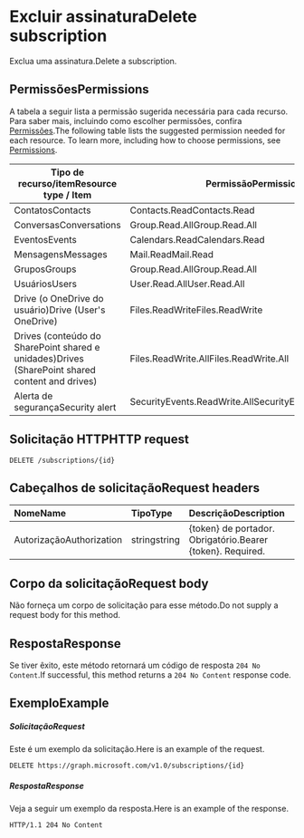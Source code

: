 # <a name="delete-subscription"></a><span data-ttu-id="7e362-101">Excluir assinatura</span><span class="sxs-lookup"><span data-stu-id="7e362-101">Delete subscription</span></span>

<span data-ttu-id="7e362-102">Exclua uma assinatura.</span><span class="sxs-lookup"><span data-stu-id="7e362-102">Delete a subscription.</span></span>

## <a name="permissions"></a><span data-ttu-id="7e362-103">Permissões</span><span class="sxs-lookup"><span data-stu-id="7e362-103">Permissions</span></span>

<span data-ttu-id="7e362-p101">A tabela a seguir lista a permissão sugerida necessária para cada recurso. Para saber mais, incluindo como escolher permissões, confira [Permissões](../../../concepts/permissions_reference.md).</span><span class="sxs-lookup"><span data-stu-id="7e362-p101">The following table lists the suggested permission needed for each resource. To learn more, including how to choose permissions, see [Permissions](../../../concepts/permissions_reference.md).</span></span>

| <span data-ttu-id="7e362-106">Tipo de recurso/item</span><span class="sxs-lookup"><span data-stu-id="7e362-106">Resource type / Item</span></span>        | <span data-ttu-id="7e362-107">Permissão</span><span class="sxs-lookup"><span data-stu-id="7e362-107">Permission</span></span>          |
|-----------------------------|---------------------|
| <span data-ttu-id="7e362-108">Contatos</span><span class="sxs-lookup"><span data-stu-id="7e362-108">Contacts</span></span>                    | <span data-ttu-id="7e362-109">Contacts.Read</span><span class="sxs-lookup"><span data-stu-id="7e362-109">Contacts.Read</span></span>       |
| <span data-ttu-id="7e362-110">Conversas</span><span class="sxs-lookup"><span data-stu-id="7e362-110">Conversations</span></span>               | <span data-ttu-id="7e362-111">Group.Read.All</span><span class="sxs-lookup"><span data-stu-id="7e362-111">Group.Read.All</span></span>      |
| <span data-ttu-id="7e362-112">Eventos</span><span class="sxs-lookup"><span data-stu-id="7e362-112">Events</span></span>                      | <span data-ttu-id="7e362-113">Calendars.Read</span><span class="sxs-lookup"><span data-stu-id="7e362-113">Calendars.Read</span></span>      |
| <span data-ttu-id="7e362-114">Mensagens</span><span class="sxs-lookup"><span data-stu-id="7e362-114">Messages</span></span>                    | <span data-ttu-id="7e362-115">Mail.Read</span><span class="sxs-lookup"><span data-stu-id="7e362-115">Mail.Read</span></span>           |
| <span data-ttu-id="7e362-116">Grupos</span><span class="sxs-lookup"><span data-stu-id="7e362-116">Groups</span></span>                      | <span data-ttu-id="7e362-117">Group.Read.All</span><span class="sxs-lookup"><span data-stu-id="7e362-117">Group.Read.All</span></span>      |
| <span data-ttu-id="7e362-118">Usuários</span><span class="sxs-lookup"><span data-stu-id="7e362-118">Users</span></span>                       | <span data-ttu-id="7e362-119">User.Read.All</span><span class="sxs-lookup"><span data-stu-id="7e362-119">User.Read.All</span></span>       |
| <span data-ttu-id="7e362-120">Drive (o OneDrive do usuário)</span><span class="sxs-lookup"><span data-stu-id="7e362-120">Drive  (User's OneDrive)</span></span>    | <span data-ttu-id="7e362-121">Files.ReadWrite</span><span class="sxs-lookup"><span data-stu-id="7e362-121">Files.ReadWrite</span></span>     |
| <span data-ttu-id="7e362-122">Drives (conteúdo do SharePoint shared e unidades)</span><span class="sxs-lookup"><span data-stu-id="7e362-122">Drives (SharePoint shared content and drives)</span></span> | <span data-ttu-id="7e362-123">Files.ReadWrite.All</span><span class="sxs-lookup"><span data-stu-id="7e362-123">Files.ReadWrite.All</span></span> |
|<span data-ttu-id="7e362-124">Alerta de segurança</span><span class="sxs-lookup"><span data-stu-id="7e362-124">Security alert</span></span>| <span data-ttu-id="7e362-125">SecurityEvents.ReadWrite.All</span><span class="sxs-lookup"><span data-stu-id="7e362-125">SecurityEvents.ReadWrite.All</span></span> |

## <a name="http-request"></a><span data-ttu-id="7e362-126">Solicitação HTTP</span><span class="sxs-lookup"><span data-stu-id="7e362-126">HTTP request</span></span>

<!-- { "blockType": "ignored" } -->

```http
DELETE /subscriptions/{id}
```

## <a name="request-headers"></a><span data-ttu-id="7e362-127">Cabeçalhos de solicitação</span><span class="sxs-lookup"><span data-stu-id="7e362-127">Request headers</span></span>

| <span data-ttu-id="7e362-128">Nome</span><span class="sxs-lookup"><span data-stu-id="7e362-128">Name</span></span>       | <span data-ttu-id="7e362-129">Tipo</span><span class="sxs-lookup"><span data-stu-id="7e362-129">Type</span></span> | <span data-ttu-id="7e362-130">Descrição</span><span class="sxs-lookup"><span data-stu-id="7e362-130">Description</span></span>|
|:-----------|:------|:----------|
| <span data-ttu-id="7e362-131">Autorização</span><span class="sxs-lookup"><span data-stu-id="7e362-131">Authorization</span></span>  | <span data-ttu-id="7e362-132">string</span><span class="sxs-lookup"><span data-stu-id="7e362-132">string</span></span>  | <span data-ttu-id="7e362-p102">{token} de portador. Obrigatório.</span><span class="sxs-lookup"><span data-stu-id="7e362-p102">Bearer {token}. Required.</span></span> |

## <a name="request-body"></a><span data-ttu-id="7e362-135">Corpo da solicitação</span><span class="sxs-lookup"><span data-stu-id="7e362-135">Request body</span></span>

<span data-ttu-id="7e362-136">Não forneça um corpo de solicitação para esse método.</span><span class="sxs-lookup"><span data-stu-id="7e362-136">Do not supply a request body for this method.</span></span>

## <a name="response"></a><span data-ttu-id="7e362-137">Resposta</span><span class="sxs-lookup"><span data-stu-id="7e362-137">Response</span></span>

<span data-ttu-id="7e362-138">Se tiver êxito, este método retornará um código de resposta `204 No Content`.</span><span class="sxs-lookup"><span data-stu-id="7e362-138">If successful, this method returns a `204 No Content` response code.</span></span>

## <a name="example"></a><span data-ttu-id="7e362-139">Exemplo</span><span class="sxs-lookup"><span data-stu-id="7e362-139">Example</span></span>

##### <a name="request"></a><span data-ttu-id="7e362-140">Solicitação</span><span class="sxs-lookup"><span data-stu-id="7e362-140">Request</span></span>

<span data-ttu-id="7e362-141">Este é um exemplo da solicitação.</span><span class="sxs-lookup"><span data-stu-id="7e362-141">Here is an example of the request.</span></span>
<!-- {
  "blockType": "request",
  "name": "delete_subscription"
}-->

```http
DELETE https://graph.microsoft.com/v1.0/subscriptions/{id}
```

##### <a name="response"></a><span data-ttu-id="7e362-142">Resposta</span><span class="sxs-lookup"><span data-stu-id="7e362-142">Response</span></span>

<span data-ttu-id="7e362-143">Veja a seguir um exemplo da resposta.</span><span class="sxs-lookup"><span data-stu-id="7e362-143">Here is an example of the response.</span></span>
<!-- {
  "blockType": "response",
  "truncated": false,
  "@odata.type": "microsoft.graph.subscription"
} -->

```http
HTTP/1.1 204 No Content
```

<!-- {
  "type": "#page.annotation",
  "description": "Delete subscription",
  "keywords": "",
  "section": "documentation",
  "tocPath": ""
}-->
